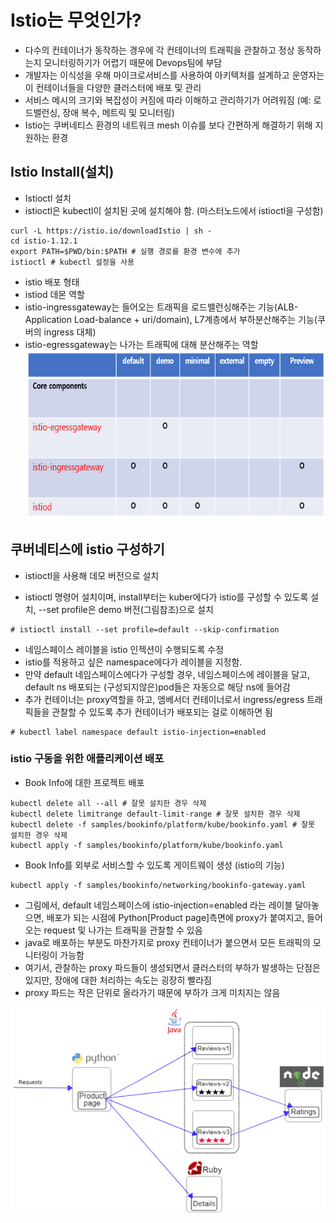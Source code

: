 # Istio는 무엇인가?
- 다수의 컨테이너가 동작하는 경우에 각 컨테이너의 트래픽을 관찰하고 정상 동작하는지 모니터링하기가 어렵기 때문에 Devops팀에 부담
- 개발자는 이식성을 우해 마이크로서비스를 사용하여 아키텍처를 설계하고 운영자는 이 컨테이너들을 다양한 클러스터에 배포 및 관리
- 서비스 메시의 크기와 복잡성이 커짐에 따라 이해하고 관리하기가 어려워짐 (예: 로드밸런싱, 장애 복수, 메트릭 및 모니터링)
- Istio는 쿠버네티스 환경의 네트워크 mesh 이슈를 보다 간편하게 해결하기 위해 지원하는 환경

## Istio Install(설치)
- Istioctl 설치
- istioctl은 kubectl이 설치된 곳에 설치해야 함. (마스터노드에서 istioctl을 구성함)

```
curl -L https://istio.io/downloadIstio | sh -
cd istio-1.12.1
export PATH=$PWD/bin:$PATH # 실행 경로를 환경 변수에 추가
istioctl # kubectl 설정을 사용
```

- istio 배포 형태 
- istiod 데몬 역할
- istio-ingressgateway는 들어오는 트래픽을 로드밸런싱해주는 기능(ALB-Application Load-balance + uri/domain), 
  L7계층에서 부하분산해주는 기능(쿠버의 ingress 대체)
- istio-egressgateway는 나가는 트래픽에 대해 분산해주는 역할
<img src="https://github.com/Virusuki/Kubernetes/blob/main/k8s-develop/Logging%20(container)/files/img/Istio_deploy_design.PNG" width="600px" height="270px" title="px(픽셀) 크기 설정" alt="istio deploy 형태"></img><br/>   

## 쿠버네티스에 istio 구성하기
- istioctl을 사용해 데모 버전으로 설치

- istioctl 명령어 설치이며, install부터는 kuber에다가 istio를 구성할 수 있도록 설치, --set profile은 demo 버전(그림참조)으로 설치
```
# istioctl install --set profile=default --skip-confirmation
```

- 네임스페이스 레이블을 istio 인젝션이 수행되도록 수정
- istio를 적용하고 싶은 namespace에다가 레이블을 지정함. 
- 만약 default 네임스페이스에다가 구성할 경우, 네임스페이스에 레이블을 달고, default ns 배포되는 (구성되지않은)pod들은 자동으로 해당 ns에 들어감
- 추가 컨테이너는 proxy역할을 하고, 엠베서더 컨테이너로서 ingress/egress 트래픽들을 관찰할 수 있도록 추가 컨테이너가 배포되는 걸로 이해하면 됨
```
# kubectl label namespace default istio-injection=enabled
```

### istio 구동을 위한 애플리케이션 배포
- Book Info에 대한 프로젝트 배포

```
kubectl delete all --all # 잘못 설치한 경우 삭제
kubectl delete limitrange default-limit-range # 잘못 설치한 경우 삭제
kubectl delete -f samples/bookinfo/platform/kube/bookinfo.yaml # 잘못 설치한 경우 삭제
kubectl apply -f samples/bookinfo/platform/kube/bookinfo.yaml
```


- Book Info를 외부로 서비스할 수 있도록 게이트웨이 생성 (istio의 기능)

```
kubectl apply -f samples/bookinfo/networking/bookinfo-gateway.yaml
```

- 그림에서, default 네임스페이스에 istio-injection=enabled 라는 레이블 달아놓으면, 배포가 되는 시점에 Python[Product page]측면에
  proxy가 붙여지고, 들어오는 request 및 나가는 트래픽을 관찰할 수 있음
- java로 배포하는 부분도 마찬가지로 proxy 컨테이너가 붙으면서 모든 트래픽의 모니터링이 가능함
- 여기서, 관찰하는 proxy 파드들이 생성되면서 클러스터의 부하가 발생하는 단점은 있지만, 장애에 대한 처리하는 속도는 굉장히 빨라짐
- proxy 파드는 작은 단위로 올라가기 때문에 부하가 크게 미치지는 않음   

<img src="https://github.com/Virusuki/Kubernetes/blob/main/k8s-develop/Logging%20(container)/files/img/book_info_architecture.PNG" width="640px" height="330px" title="px(픽셀) 크기 설정" alt="istio deploy 형태"></img><br/>







